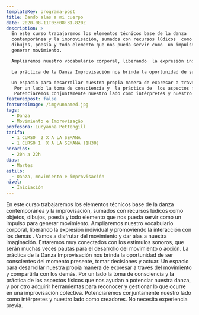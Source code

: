 ```yaml
---
templateKey: programa-post
title: Dando alas a mi cuerpo
date: 2020-08-11T03:08:31.820Z
description: >
  En este curso trabajaremos los elementos técnicos base de la danza
  contemporánea y la improvisación, sumados con recursos lúdicos  como objetos,
  dibujos, poesía y todo elemento que nos pueda servir como  un impulso para
  generar movimiento. 

  Ampliaremos nuestro vocabulario corporal, liberando  la expresión individual y promoviendo la interacción con los demás . Vamos a disfrutar del movimiento y dar alas a nuestra imaginación. Estaremos muy conectados con los estímulos sonoros, que serán muchas veces pautas para el desarrollo del movimiento o acción.

  La práctica de la Danza Improvisación nos brinda la oportunidad de ser conscientes del momento presente, tomar decisiones y actuar. 

  Un espacio para desarrollar nuestra propia manera de expresar a través del movimiento y compartirla con los demás. 
   Por un lado la toma de consciencia y  la práctica de  los aspectos físicos  que nos ayudan a potenciar nuestra danza, y por otro adquirir herramientas para reconocer y gestionar lo que ocurre en una improvisación colectiva. 
   Potenciaremos conjuntamente nuestro lado como intérpretes y nuestro lado como creadores. No necesita experiencia previa.
featuredpost: false
featuredimage: /img/unnamed.jpg
tags:
  - Danza
  - Movimiento e Improvisação
profesora: Lucyanna Pettengill
tarifa:
  - 1 CURSO  2 X A LA SEMANA
  - 1 CURSO 1  X A LA SEMANA (1H30)
horarios:
  - 20h a 22h
dias:
  - Martes
estilo:
  - Danza, movimiento e improvisación
nivel:
  - Iniciación
---
```


En este curso trabajaremos los elementos técnicos base de la danza contemporánea y la improvisación, sumados con recursos lúdicos como objetos, dibujos, poesía y todo elemento que nos pueda servir como un impulso para generar movimiento.
Ampliaremos nuestro vocabulario corporal, liberando la expresión individual y promoviendo la interacción con los demás . Vamos a disfrutar del movimiento y dar alas a nuestra imaginación. Estaremos muy conectados con los estímulos sonoros, que serán muchas veces pautas para el desarrollo del movimiento o acción.
La práctica de la Danza Improvisación nos brinda la oportunidad de ser conscientes del momento presente, tomar decisiones y actuar.
Un espacio para desarrollar nuestra propia manera de expresar a través del movimiento y compartirla con los demás.
Por un lado la toma de consciencia y la práctica de los aspectos físicos que nos ayudan a potenciar nuestra danza, y por otro adquirir herramientas para reconocer y gestionar lo que ocurre en una improvisación colectiva.
Potenciaremos conjuntamente nuestro lado como intérpretes y nuestro lado como creadores. No necesita experiencia previa.
